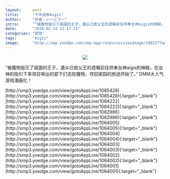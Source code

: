 ```yaml
---
layout:     post
title:      "千年战争Aigis"
author:     "作者：い～どラ～"
intro:      "“被魔物毁灭了祖国的王子，遵从已故父王的遗嘱前往供奉女神aigis的神殿，在女神的指引下率领召唤出的部下们击败魔物，夺回家园的旅途开始了。” DMM大人气游戏漫画化！"
date:       "2018-02-14 12:17:15"
categories: "其他"
tags:       "Aigis"
image:      "http://smp.yoedge.com/smp-app/resource/viewImage/1002177appline.png"
---
```

<div style="text-align: center">
<p><img src="http://smp.yoedge.com/smp-app/resource/viewImage/1002177appline.png"/></p>
</div>
<p class="post-meta">
<span>“被魔物毁灭了祖国的王子，遵从已故父王的遗嘱前往供奉女神aigis的神殿，在女神的指引下率领召唤出的部下们击败魔物，夺回家园的旅途开始了。” DMM大人气游戏漫画化！</span>
</p>
[http://smp3.yoedge.com/view/gotoAppLine/1085428](http://smp3.yoedge.com/view/gotoAppLine/1085428){:target="_blank"}
[http://smp3.yoedge.com/view/gotoAppLine/1084222](http://smp3.yoedge.com/view/gotoAppLine/1084222){:target="_blank"}
[http://smp3.yoedge.com/view/gotoAppLine/1082986](http://smp3.yoedge.com/view/gotoAppLine/1082986){:target="_blank"}
[http://smp3.yoedge.com/view/gotoAppLine/1064005](http://smp3.yoedge.com/view/gotoAppLine/1064005){:target="_blank"}
[http://smp3.yoedge.com/view/gotoAppLine/1064004](http://smp3.yoedge.com/view/gotoAppLine/1064004){:target="_blank"}
[http://smp3.yoedge.com/view/gotoAppLine/1064003](http://smp3.yoedge.com/view/gotoAppLine/1064003){:target="_blank"}
[http://smp3.yoedge.com/view/gotoAppLine/1064002](http://smp3.yoedge.com/view/gotoAppLine/1064002){:target="_blank"}
[http://smp3.yoedge.com/view/gotoAppLine/1064001](http://smp3.yoedge.com/view/gotoAppLine/1064001){:target="_blank"}


